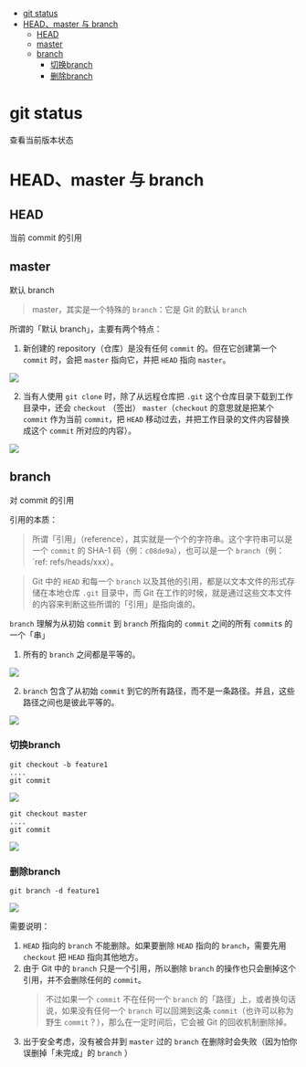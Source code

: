 
* [git status](#git-status)
* [HEAD、master 与 branch](#head、master-与-branch)
  * [HEAD](#head)
  * [master](#master)
  * [branch](#branch)
    * [切换branch](#切换branch)
    * [删除branch](#删除branch)


# git status
查看当前版本状态

# HEAD、master 与 branch
## HEAD
当前 commit 的引用

## master
默认 branch

>master，其实是一个特殊的 `branch`：它是 Git 的默认 `branch`

所谓的「默认 branch」，主要有两个特点：
1. 新创建的 repository（仓库）是没有任何 `commit` 的。但在它创建第一个 `commit` 时，会把 `master` 指向它，并把 `HEAD` 指向 `master`。

![](./image/master.png)

2. 当有人使用 `git clone` 时，除了从远程仓库把 `.git` 这个仓库目录下载到工作目录中，还会 `checkout` （签出） `master`（`checkout` 的意思就是把某个 `commit` 作为当前 `commit`，把 `HEAD` 移动过去，并把工作目录的文件内容替换成这个 `commit` 所对应的内容）。

![](./image/clone.png)

## branch
对 commit 的引用

引用的本质：

>所谓「引用」（reference），其实就是一个个的字符串。这个字符串可以是一个 `commit` 的 SHA-1 码（例：`c08de9a`），也可以是一个 `branch`（例：`ref: refs/heads/xxx）。

>Git 中的 `HEAD` 和每一个 `branch` 以及其他的引用，都是以文本文件的形式存储在本地仓库 `.git` 目录中，而 Git 在工作的时候，就是通过这些文本文件的内容来判断这些所谓的「引用」是指向谁的。

`branch` 理解为从初始 `commit` 到 `branch` 所指向的 `commit` 之间的所有 `commit`s 的一个「串」

1. 所有的 `branch` 之间都是平等的。

![](./image/branch.png)

2. `branch` 包含了从初始 `commit` 到它的所有路径，而不是一条路径。并且，这些路径之间也是彼此平等的。

![](./image/branch01.png)

### 切换branch
```
git checkout -b feature1
....
git commit 
```

![](./image/checkout.png)

```
git checkout master
....
git commit 
```

![](./image/checkout01.png)

### 删除branch
```
git branch -d feature1
```

![](./image/deletebranch.png)

需要说明：
1. `HEAD` 指向的 `branch` 不能删除。如果要删除 `HEAD` 指向的 `branch`，需要先用 `checkout` 把 `HEAD` 指向其他地方。
2. 由于 Git 中的 `branch` 只是一个引用，所以删除 `branch` 的操作也只会删掉这个引用，并不会删除任何的 `commit`。  
    >不过如果一个 `commit` 不在任何一个 `branch` 的「路径」上，或者换句话说，如果没有任何一个 `branch` 可以回溯到这条 `commit`（也许可以称为野生 `commit`？），那么在一定时间后，它会被 Git 的回收机制删除掉。
3. 出于安全考虑，没有被合并到 `master` 过的 `branch` 在删除时会失败（因为怕你误删掉「未完成」的 `branch` ）
